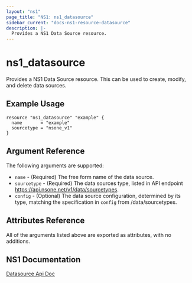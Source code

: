 ```yaml
---
layout: "ns1"
page_title: "NS1: ns1_datasource"
sidebar_current: "docs-ns1-resource-datasource"
description: |-
  Provides a NS1 Data Source resource.
---
```


# ns1\_datasource

Provides a NS1 Data Source resource. This can be used to create, modify, and delete data sources.

## Example Usage

```hcl
resource "ns1_datasource" "example" {
  name       = "example"
  sourcetype = "nsone_v1"
}
```

## Argument Reference

The following arguments are supported:

* `name` - (Required) The free form name of the data source.
* `sourcetype` - (Required) The data sources type, listed in API endpoint https://api.nsone.net/v1/data/sourcetypes.
* `config` - (Optional) The data source configuration, determined by its type,
  matching the specification in `config` from /data/sourcetypes.

## Attributes Reference

All of the arguments listed above are exported as attributes, with no
additions.

## NS1 Documentation

[Datasource Api Doc](https://ns1.com/api#data-sources)
